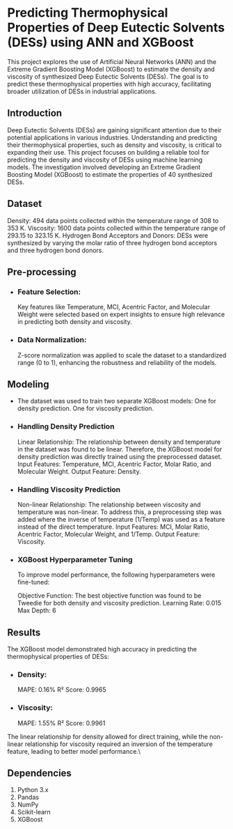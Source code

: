 # Predicting Thermophysical Properties of Deep Eutectic Solvents (DESs) using ANN and XGBoost 

This project explores the use of Artificial Neural Networks (ANN) and the Extreme Gradient Boosting Model (XGBoost) to estimate the density and viscosity of synthesized Deep Eutectic Solvents (DESs). The goal is to predict these thermophysical properties with high accuracy, facilitating broader utilization of DESs in industrial applications.

## Introduction
Deep Eutectic Solvents (DESs) are gaining significant attention due to their potential applications in various industries. Understanding and predicting their thermophysical properties, such as density and viscosity, is critical to expanding their use.
This project focuses on building a reliable tool for predicting the density and viscosity of DESs using machine learning models. The investigation involved developing an Extreme Gradient Boosting Model (XGBoost) to estimate the properties of 40 synthesized DESs.

## Dataset
Density: 494 data points collected within the temperature range of 308 to 353 K.
Viscosity: 1600 data points collected within the temperature range of 293.15 to 323.15 K.
Hydrogen Bond Acceptors and Donors: DESs were synthesized by varying the molar ratio of three hydrogen bond acceptors and three hydrogen bond donors.

## Pre-processing
  - ### Feature Selection:  
    Key features like Temperature, MCI, Acentric Factor, and Molecular Weight were selected based on expert insights to ensure high relevance in predicting both density and viscosity.
  - ### Data Normalization:
    Z-score normalization was applied to scale the dataset to a standardized range (0 to 1), enhancing the robustness and reliability of the models.

## Modeling
- The dataset was used to train two separate XGBoost models:
   One for density prediction.
   One for viscosity prediction.

- ### Handling Density Prediction
    Linear Relationship: The relationship between density and temperature in the dataset was found to be linear. Therefore, the XGBoost model for density prediction was directly trained using the preprocessed dataset.
    Input Features: Temperature, MCI, Acentric Factor, Molar Ratio, and Molecular Weight.
    Output Feature: Density.

- ### Handling Viscosity Prediction
    Non-linear Relationship: The relationship between viscosity and temperature was non-linear. To address this, a preprocessing step was added where the inverse of temperature (1/Temp) was used as a feature instead of the direct temperature.
    Input Features: MCI, Molar Ratio, Acentric Factor, Molecular Weight, and 1/Temp.
    Output Feature: Viscosity.

- ### XGBoost Hyperparameter Tuning
  To improve model performance, the following hyperparameters were fine-tuned:

  Objective Function: The best objective function was found to be Tweedie for both density and viscosity prediction.
  Learning Rate: 0.015
  Max Depth: 6  

## Results
The XGBoost model demonstrated high accuracy in predicting the thermophysical properties of DESs:

- ### Density:
  MAPE: 0.16%
  R² Score: 0.9965

- ### Viscosity:
  MAPE: 1.55%
  R² Score: 0.9961

The linear relationship for density allowed for direct training, while the non-linear relationship for viscosity required an inversion of the temperature feature, leading to better model performance.\

## Dependencies
  1) Python 3.x
  2) Pandas
  3) NumPy
  4) Scikit-learn
  5) XGBoost
